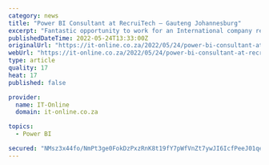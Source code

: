 ```yaml
---
category: news
title: "Power BI Consultant at RecruiTech – Gauteng Johannesburg"
excerpt: "Fantastic opportunity to work for an International company remotely on international projects exists for a super talented Power BI Consultant. Please send your CV to [Email Address Removed] or for more information, contact us on [Phone Number Removed ..."
publishedDateTime: 2022-05-24T13:33:00Z
originalUrl: "https://it-online.co.za/2022/05/24/power-bi-consultant-at-recruitech-gauteng-johannesburg/"
webUrl: "https://it-online.co.za/2022/05/24/power-bi-consultant-at-recruitech-gauteng-johannesburg/"
type: article
quality: 17
heat: 17
published: false

provider:
  name: IT-Online
  domain: it-online.co.za

topics:
  - Power BI

secured: "NMsz3x44fo/NmPt3ge0FokDzPxzRnK8t19fY7pWfVnZt7ywJI6IcfPeeJ01qeHVyhkg3gr3J8kVry8OkSt0w5n9ois0ytXUeeq+LzKwfii0L5GWSPMfGxuSy9OKIhHVRNrRrvO15kz6JxGewOwaFciCWrjFxHH5I1eVyMZTO3EQSDGaMDe9Pd0SPyRfEXwWQMOJqxHhf3fc8FkD0sElBydxnJxyB/gFSKr1Pk+4X4VN3ovXIsauukrMxaBZruhJgRsbp4snw7tagJhZGtth5Cq1ROPYDYV+Zad1BdNaPblU0BYwOtCldON3gp2EBLQvjadZX5cIi5Aq7eawPDR7rttUF++BhYA3wXPX/a1ONp9A=;GSlqWcw7AKVLjwfIkl2iiA=="
---
```


